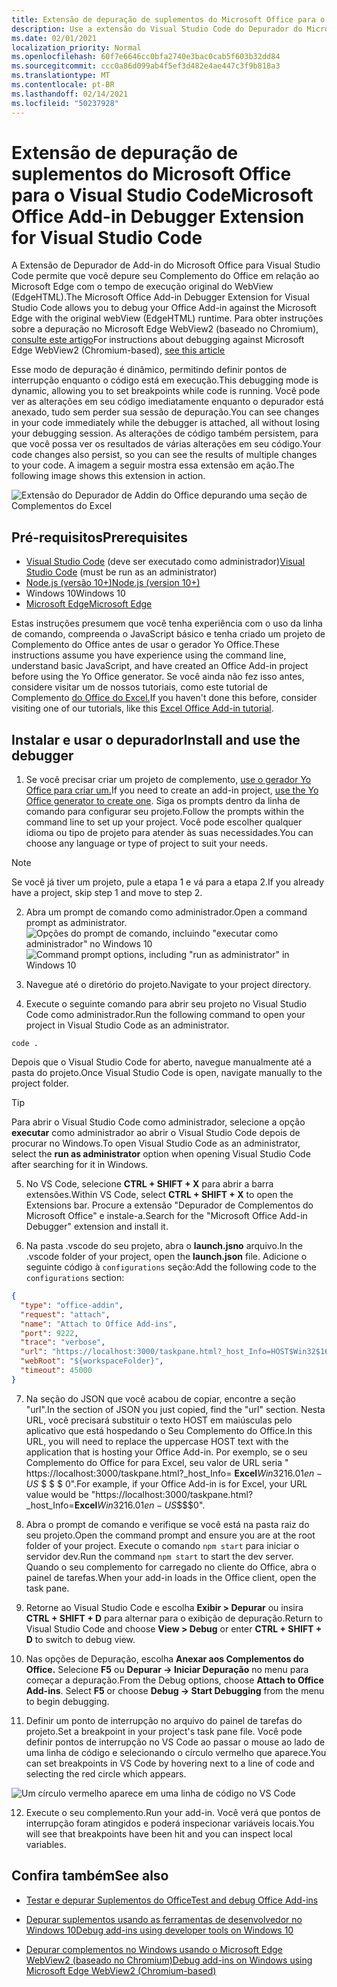 ```yaml
---
title: Extensão de depuração de suplementos do Microsoft Office para o Visual Studio Code
description: Use a extensão do Visual Studio Code do Depurador do Microsoft Office Add-in para depurar seu Complemento do Office.
ms.date: 02/01/2021
localization_priority: Normal
ms.openlocfilehash: 60f7e6646cc0bfa2740e3bac0cab5f603b32dd84
ms.sourcegitcommit: ccc0a86d099ab4f5ef3d482e4ae447c3f9b818a3
ms.translationtype: MT
ms.contentlocale: pt-BR
ms.lasthandoff: 02/14/2021
ms.locfileid: "50237928"
---
```

# <a name="microsoft-office-add-in-debugger-extension-for-visual-studio-code"></a><span data-ttu-id="5c57e-103">Extensão de depuração de suplementos do Microsoft Office para o Visual Studio Code</span><span class="sxs-lookup"><span data-stu-id="5c57e-103">Microsoft Office Add-in Debugger Extension for Visual Studio Code</span></span>

<span data-ttu-id="5c57e-104">A Extensão de Depurador de Add-in do Microsoft Office para Visual Studio Code permite que você depure seu Complemento do Office em relação ao Microsoft Edge com o tempo de execução original do WebView (EdgeHTML).</span><span class="sxs-lookup"><span data-stu-id="5c57e-104">The Microsoft Office Add-in Debugger Extension for Visual Studio Code allows you to debug your Office Add-in against the Microsoft Edge with the original webView (EdgeHTML) runtime.</span></span> <span data-ttu-id="5c57e-105">Para obter instruções sobre a depuração no Microsoft Edge WebView2 (baseado no Chromium), [consulte este artigo](./debug-desktop-using-edge-chromium.md)</span><span class="sxs-lookup"><span data-stu-id="5c57e-105">For instructions about debugging against Microsoft Edge WebView2 (Chromium-based), [see this article](./debug-desktop-using-edge-chromium.md)</span></span>

<span data-ttu-id="5c57e-106">Esse modo de depuração é dinâmico, permitindo definir pontos de interrupção enquanto o código está em execução.</span><span class="sxs-lookup"><span data-stu-id="5c57e-106">This debugging mode is dynamic, allowing you to set breakpoints while code is running.</span></span> <span data-ttu-id="5c57e-107">Você pode ver as alterações em seu código imediatamente enquanto o depurador está anexado, tudo sem perder sua sessão de depuração.</span><span class="sxs-lookup"><span data-stu-id="5c57e-107">You can see changes in your code immediately while the debugger is attached, all without losing your debugging session.</span></span> <span data-ttu-id="5c57e-108">As alterações de código também persistem, para que você possa ver os resultados de várias alterações em seu código.</span><span class="sxs-lookup"><span data-stu-id="5c57e-108">Your code changes also persist, so you can see the results of multiple changes to your code.</span></span> <span data-ttu-id="5c57e-109">A imagem a seguir mostra essa extensão em ação.</span><span class="sxs-lookup"><span data-stu-id="5c57e-109">The following image shows this extension in action.</span></span>

![Extensão do Depurador de Addin do Office depurando uma seção de Complementos do Excel](../images/vs-debugger-extension-for-office-addins.jpg)

## <a name="prerequisites"></a><span data-ttu-id="5c57e-111">Pré-requisitos</span><span class="sxs-lookup"><span data-stu-id="5c57e-111">Prerequisites</span></span>

- <span data-ttu-id="5c57e-112">[Visual Studio Code](https://code.visualstudio.com/) (deve ser executado como administrador)</span><span class="sxs-lookup"><span data-stu-id="5c57e-112">[Visual Studio Code](https://code.visualstudio.com/) (must be run as an administrator)</span></span>
- [<span data-ttu-id="5c57e-113">Node.js (versão 10+)</span><span class="sxs-lookup"><span data-stu-id="5c57e-113">Node.js (version 10+)</span></span>](https://nodejs.org/)
- <span data-ttu-id="5c57e-114">Windows 10</span><span class="sxs-lookup"><span data-stu-id="5c57e-114">Windows 10</span></span>
- [<span data-ttu-id="5c57e-115">Microsoft Edge</span><span class="sxs-lookup"><span data-stu-id="5c57e-115">Microsoft Edge</span></span>](https://www.microsoft.com/edge)

<span data-ttu-id="5c57e-116">Estas instruções presumem que você tenha experiência com o uso da linha de comando, compreenda o JavaScript básico e tenha criado um projeto de Complemento do Office antes de usar o gerador Yo Office.</span><span class="sxs-lookup"><span data-stu-id="5c57e-116">These instructions assume you have experience using the command line, understand basic JavaScript, and have created an Office Add-in project before using the Yo Office generator.</span></span> <span data-ttu-id="5c57e-117">Se você ainda não fez isso antes, considere visitar um de nossos tutoriais, como este tutorial de Complemento [do Office do Excel.](../tutorials/excel-tutorial.md)</span><span class="sxs-lookup"><span data-stu-id="5c57e-117">If you haven't done this before, consider visiting one of our tutorials, like this [Excel Office Add-in tutorial](../tutorials/excel-tutorial.md).</span></span>

## <a name="install-and-use-the-debugger"></a><span data-ttu-id="5c57e-118">Instalar e usar o depurador</span><span class="sxs-lookup"><span data-stu-id="5c57e-118">Install and use the debugger</span></span>

1. <span data-ttu-id="5c57e-119">Se você precisar criar um projeto de complemento, [use o gerador Yo Office para criar um.](../quickstarts/excel-quickstart-jquery.md?tabs=yeomangenerator)</span><span class="sxs-lookup"><span data-stu-id="5c57e-119">If you need to create an add-in project, [use the Yo Office generator to create one](../quickstarts/excel-quickstart-jquery.md?tabs=yeomangenerator).</span></span> <span data-ttu-id="5c57e-120">Siga os prompts dentro da linha de comando para configurar seu projeto.</span><span class="sxs-lookup"><span data-stu-id="5c57e-120">Follow the prompts within the command line to set up your project.</span></span> <span data-ttu-id="5c57e-121">Você pode escolher qualquer idioma ou tipo de projeto para atender às suas necessidades.</span><span class="sxs-lookup"><span data-stu-id="5c57e-121">You can choose any language or type of project to suit your needs.</span></span>

> [!NOTE]
> <span data-ttu-id="5c57e-122">Se você já tiver um projeto, pule a etapa 1 e vá para a etapa 2.</span><span class="sxs-lookup"><span data-stu-id="5c57e-122">If you already have a project, skip step 1 and move to step 2.</span></span>

2. <span data-ttu-id="5c57e-123">Abra um prompt de comando como administrador.</span><span class="sxs-lookup"><span data-stu-id="5c57e-123">Open a command prompt as administrator.</span></span>
   <span data-ttu-id="5c57e-124">![Opções do prompt de comando, incluindo "executar como administrador" no Windows 10](../images/run-as-administrator-vs-code.jpg)</span><span class="sxs-lookup"><span data-stu-id="5c57e-124">![Command prompt options, including "run as administrator" in Windows 10](../images/run-as-administrator-vs-code.jpg)</span></span>

3. <span data-ttu-id="5c57e-125">Navegue até o diretório do projeto.</span><span class="sxs-lookup"><span data-stu-id="5c57e-125">Navigate to your project directory.</span></span>

4. <span data-ttu-id="5c57e-126">Execute o seguinte comando para abrir seu projeto no Visual Studio Code como administrador.</span><span class="sxs-lookup"><span data-stu-id="5c57e-126">Run the following command to open your project in Visual Studio Code as an administrator.</span></span>

```command&nbsp;line
code .
```

<span data-ttu-id="5c57e-127">Depois que o Visual Studio Code for aberto, navegue manualmente até a pasta do projeto.</span><span class="sxs-lookup"><span data-stu-id="5c57e-127">Once Visual Studio Code is open, navigate manually to the project folder.</span></span>

> [!TIP]
> <span data-ttu-id="5c57e-128">Para abrir o Visual Studio Code como administrador, selecione a opção **executar** como administrador ao abrir o Visual Studio Code depois de procurar no Windows.</span><span class="sxs-lookup"><span data-stu-id="5c57e-128">To open Visual Studio Code as an administrator, select the **run as administrator** option when opening Visual Studio Code after searching for it in Windows.</span></span>

5. <span data-ttu-id="5c57e-129">No VS Code, selecione **CTRL + SHIFT + X** para abrir a barra extensões.</span><span class="sxs-lookup"><span data-stu-id="5c57e-129">Within VS Code, select **CTRL + SHIFT + X** to open the Extensions bar.</span></span> <span data-ttu-id="5c57e-130">Procure a extensão "Depurador de Complementos do Microsoft Office" e instale-a.</span><span class="sxs-lookup"><span data-stu-id="5c57e-130">Search for the "Microsoft Office Add-in Debugger" extension and install it.</span></span>

6. <span data-ttu-id="5c57e-131">Na pasta .vscode do seu projeto, abra o **launch.jsno** arquivo.</span><span class="sxs-lookup"><span data-stu-id="5c57e-131">In the .vscode folder of your project, open the **launch.json** file.</span></span> <span data-ttu-id="5c57e-132">Adicione o seguinte código à `configurations` seção:</span><span class="sxs-lookup"><span data-stu-id="5c57e-132">Add the following code to the `configurations` section:</span></span>

```JSON
{
  "type": "office-addin",
  "request": "attach",
  "name": "Attach to Office Add-ins",
  "port": 9222,
  "trace": "verbose",
  "url": "https://localhost:3000/taskpane.html?_host_Info=HOST$Win32$16.01$en-US$$$$0",
  "webRoot": "${workspaceFolder}",
  "timeout": 45000
}
```

7. <span data-ttu-id="5c57e-133">Na seção do JSON que você acabou de copiar, encontre a seção "url".</span><span class="sxs-lookup"><span data-stu-id="5c57e-133">In the section of JSON you just copied, find the "url" section.</span></span> <span data-ttu-id="5c57e-134">Nesta URL, você precisará substituir o texto HOST em maiúsculas pelo aplicativo que está hospedando o Seu Complemento do Office.</span><span class="sxs-lookup"><span data-stu-id="5c57e-134">In this URL, you will need to replace the uppercase HOST text with the application that is hosting your Office Add-in.</span></span> <span data-ttu-id="5c57e-135">Por exemplo, se o seu Complemento do Office for para Excel, seu valor de URL seria " https://localhost:3000/taskpane.html?_host_Info= <strong>Excel</strong>$Win 32$16.01$en-US$ \$ \$ \$ 0".</span><span class="sxs-lookup"><span data-stu-id="5c57e-135">For example, if your Office Add-in is for Excel, your URL value would be "https://localhost:3000/taskpane.html?_host_Info=<strong>Excel</strong>$Win32$16.01$en-US$\$\$\$0".</span></span>

8. <span data-ttu-id="5c57e-136">Abra o prompt de comando e verifique se você está na pasta raiz do seu projeto.</span><span class="sxs-lookup"><span data-stu-id="5c57e-136">Open the command prompt and ensure you are at the root folder of your project.</span></span> <span data-ttu-id="5c57e-137">Execute o comando `npm start` para iniciar o servidor dev.</span><span class="sxs-lookup"><span data-stu-id="5c57e-137">Run the command `npm start` to start the dev server.</span></span> <span data-ttu-id="5c57e-138">Quando o seu complemento for carregado no cliente do Office, abra o painel de tarefas.</span><span class="sxs-lookup"><span data-stu-id="5c57e-138">When your add-in loads in the Office client, open the task pane.</span></span>

9. <span data-ttu-id="5c57e-139">Retorne ao Visual Studio Code e escolha **Exibir > Depurar** ou insira **CTRL + SHIFT + D** para alternar para o exibição de depuração.</span><span class="sxs-lookup"><span data-stu-id="5c57e-139">Return to Visual Studio Code and choose **View > Debug** or enter **CTRL + SHIFT + D** to switch to debug view.</span></span>

10. <span data-ttu-id="5c57e-140">Nas opções de Depuração, escolha **Anexar aos Complementos do Office.** Selecione **F5** ou **Depurar -> Iniciar Depuração** no menu para começar a depuração.</span><span class="sxs-lookup"><span data-stu-id="5c57e-140">From the Debug options, choose **Attach to Office Add-ins**. Select **F5** or choose **Debug -> Start Debugging** from the menu to begin debugging.</span></span>

11. <span data-ttu-id="5c57e-141">Definir um ponto de interrupção no arquivo do painel de tarefas do projeto.</span><span class="sxs-lookup"><span data-stu-id="5c57e-141">Set a breakpoint in your project's task pane file.</span></span> <span data-ttu-id="5c57e-142">Você pode definir pontos de interrupção no VS Code ao passar o mouse ao lado de uma linha de código e selecionando o círculo vermelho que aparece.</span><span class="sxs-lookup"><span data-stu-id="5c57e-142">You can set breakpoints in VS Code by hovering next to a line of code and selecting the red circle which appears.</span></span>

![Um círculo vermelho aparece em uma linha de código no VS Code](../images/set-breakpoint.jpg)

12. <span data-ttu-id="5c57e-144">Execute o seu complemento.</span><span class="sxs-lookup"><span data-stu-id="5c57e-144">Run your add-in.</span></span> <span data-ttu-id="5c57e-145">Você verá que pontos de interrupção foram atingidos e poderá inspecionar variáveis locais.</span><span class="sxs-lookup"><span data-stu-id="5c57e-145">You will see that breakpoints have been hit and you can inspect local variables.</span></span>

## <a name="see-also"></a><span data-ttu-id="5c57e-146">Confira também</span><span class="sxs-lookup"><span data-stu-id="5c57e-146">See also</span></span>

* [<span data-ttu-id="5c57e-147">Testar e depurar Suplementos do Office</span><span class="sxs-lookup"><span data-stu-id="5c57e-147">Test and debug Office Add-ins</span></span>](test-debug-office-add-ins.md)

* [<span data-ttu-id="5c57e-148">Depurar suplementos usando as ferramentas de desenvolvedor no Windows 10</span><span class="sxs-lookup"><span data-stu-id="5c57e-148">Debug add-ins using developer tools on Windows 10</span></span>](debug-add-ins-using-f12-developer-tools-on-windows-10.md)

* [<span data-ttu-id="5c57e-149">Depurar complementos no Windows usando o Microsoft Edge WebView2 (baseado no Chromium)</span><span class="sxs-lookup"><span data-stu-id="5c57e-149">Debug add-ins on Windows using Microsoft Edge WebView2 (Chromium-based)</span></span>](debug-desktop-using-edge-chromium.md)
